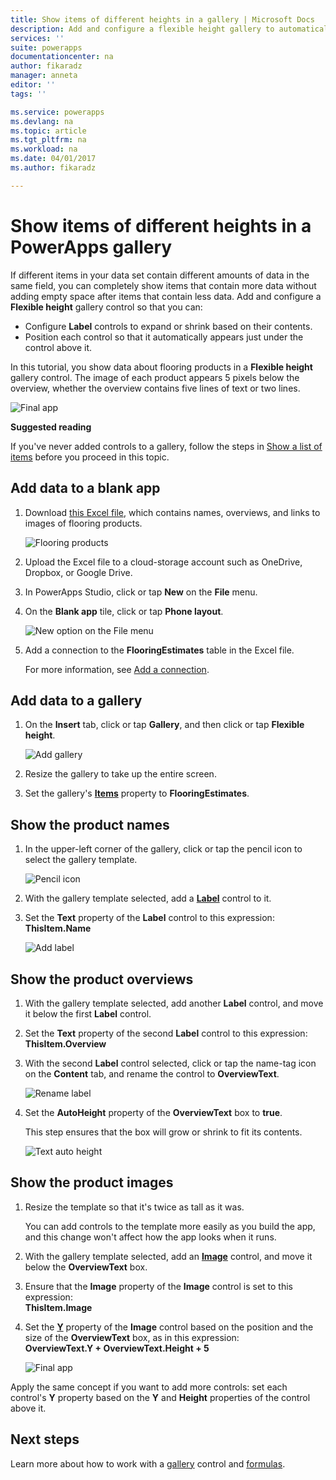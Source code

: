 ```yaml
---
title: Show items of different heights in a gallery | Microsoft Docs
description: Add and configure a flexible height gallery to automatically fit the amount of content in each item of the gallery
services: ''
suite: powerapps
documentationcenter: na
author: fikaradz
manager: anneta
editor: ''
tags: ''

ms.service: powerapps
ms.devlang: na
ms.topic: article
ms.tgt_pltfrm: na
ms.workload: na
ms.date: 04/01/2017
ms.author: fikaradz

---
```

# Show items of different heights in a PowerApps gallery
If different items in your data set contain different amounts of data in the same field, you can completely show items that contain more data without adding empty space after items that contain less data. Add and configure a **Flexible height** gallery control so that you can:

* Configure **Label** controls to expand or shrink based on their contents.
* Position each control so that it automatically appears just under the control above it.

In this tutorial, you show data about flooring products in a **Flexible height** gallery control. The image of each product appears 5 pixels below the overview, whether the overview contains five lines of text or two lines.

![Final app](./media/gallery-dynamic-sizing/dynamic-app.png)

**Suggested reading**

If you've never added controls to a gallery, follow the steps in [Show a list of items](add-gallery.md) before you proceed in this topic.

## Add data to a blank app
1. Download [this Excel file](https://az787822.vo.msecnd.net/documentation/get-started-from-data/FlooringEstimates.xlsx), which contains names, overviews, and links to images of flooring products.
   
    ![Flooring products](./media/gallery-dynamic-sizing/flooring-products.png)
2. Upload the Excel file to a cloud-storage account such as OneDrive, Dropbox, or Google Drive.
3. In PowerApps Studio, click or tap **New** on the **File** menu.
4. On the **Blank app** tile, click or tap **Phone layout**.
   
    ![New option on the File menu](./media/gallery-dynamic-sizing/blank-app.png)
5. Add a connection to the **FlooringEstimates** table in the Excel file.
   
    For more information, see [Add a connection](add-data-connection.md).

## Add data to a gallery
1. On the **Insert** tab, click or tap **Gallery**, and then click or tap **Flexible height**.
   
    ![Add gallery](./media/gallery-dynamic-sizing/add-flexible.png)
2. Resize the gallery to take up the entire screen.
3. Set the gallery's **[Items](controls/properties-core.md)** property to **FlooringEstimates**.

## Show the product names
1. In the upper-left corner of the gallery, click or tap the pencil icon to select the gallery template.
   
    ![Pencil icon](./media/gallery-dynamic-sizing/edit-template.png)
2. With the gallery template selected, add a **[Label](controls/control-text-box.md)** control to it.
3. Set the **Text** property of the **Label** control to this expression:<br>
   **ThisItem.Name**
   
    ![Add label](./media/gallery-dynamic-sizing/add-text-box.png)

## Show the product overviews
1. With the gallery template selected, add another **Label** control, and move it below the first **Label** control.  
2. Set the **Text** property of the second **Label** control to this expression:<br> **ThisItem.Overview**
3. With the second **Label** control selected, click or tap the name-tag icon on the **Content** tab, and rename the control to **OverviewText**.
   
    ![Rename label](./media/gallery-dynamic-sizing/rename-text-box.png)
4. Set the **AutoHeight** property of the **OverviewText** box to **true**.
   
    This step ensures that the box will grow or shrink to fit its contents.
   
      ![Text auto height](./media/gallery-dynamic-sizing/autoheight-text.png)

## Show the product images
1. Resize the template so that it's twice as tall as it was.
   
    You can add controls to the template more easily as you build the app, and this change won't affect how the app looks when it runs.
2. With the gallery template selected, add an **[Image](controls/control-image.md)** control, and move it below the **OverviewText** box.
3. Ensure that the **Image** property of the **Image** control is set to this expression:<br>
    **ThisItem.Image**
4. Set the **[Y](controls/properties-core.md)** property of the **Image** control based on the position and the size of the **OverviewText** box, as in this expression:
   <br>**OverviewText.Y + OverviewText.Height + 5**
   
    ![Final app](./media/gallery-dynamic-sizing/final-app.png)

Apply the same concept if you want to add more controls: set each control's **Y** property based on the **Y** and **Height** properties of the control above it.

## Next steps
Learn more about how to work with a [gallery](working-with-forms.md) control and [formulas](working-with-formulas.md).

